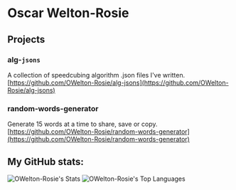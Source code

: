 # Oscar Welton-Rosie

## Projects

### alg-`jsons`
A collection of speedcubing algorithm .json files I've written. [https://github.com/OWelton-Rosie/alg-jsons](https://github.com/OWelton-Rosie/alg-jsons)

### random-words-generator
Generate 15 words at a time to share, save or copy. [https://github.com/OWelton-Rosie/random-words-generator](https://github.com/OWelton-Rosie/random-words-generator)


## My GitHub stats:
![OWelton-Rosie's Stats](https://github-readme-stats.vercel.app/api?username=OWelton-Rosie&theme=vue-dark&show_icons=true&hide_border=true&count_private=true)
![OWelton-Rosie's Top Languages](https://github-readme-stats.vercel.app/api/top-langs/?username=OWelton-Rosie&theme=vue-dark&show_icons=true&hide_border=true&layout=compact)
